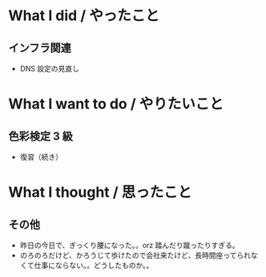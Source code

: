 # What I did / やったこと
## インフラ関連
- DNS 設定の見直し

# What I want to do / やりたいこと
## 色彩検定 3 級
- 復習（続き）

# What I thought / 思ったこと
## その他
- 昨日の今日で、ぎっくり腰になった。。orz 踏んだり蹴ったりすぎる。
- のろのろだけど、かろうじて歩けたので会社来たけど、長時間座ってられなくて仕事にならない。。どうしたものか。。
